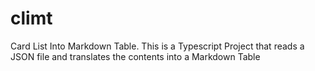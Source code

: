 # climt
Card List Into Markdown Table. This is a Typescript Project that reads a JSON file and translates the contents into a Markdown Table
